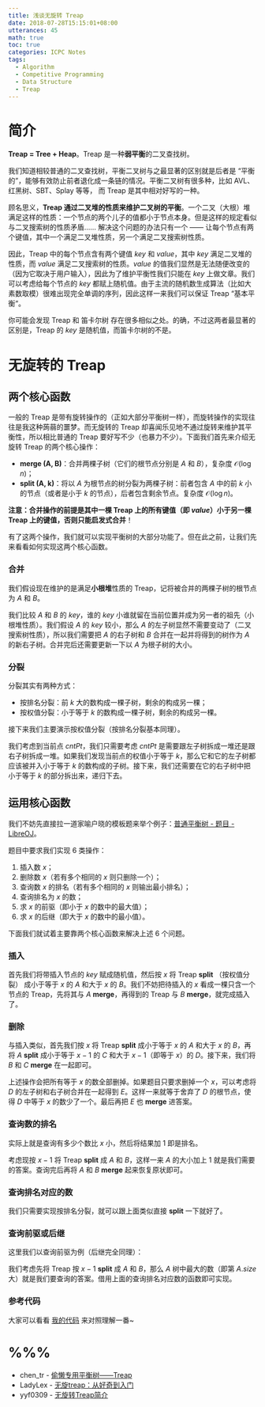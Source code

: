 ```yaml
---
title: 浅谈无旋转 Treap
date: 2018-07-28T15:15:01+08:00
utterances: 45
math: true
toc: true
categories: ICPC Notes
tags:
  - Algorithm 
  - Competitive Programming
  - Data Structure
  - Treap
---
```


# 简介

**Treap = Tree + Heap**。Treap 是一种**弱平衡**的二叉查找树。

我们知道相较普通的二叉查找树，平衡二叉树与之最显著的区别就是后者是 “平衡的”，能够有效防止前者退化成一条链的情况。平衡二叉树有很多种，比如 AVL、红黑树、SBT、Splay 等等， 而 Treap 是其中相对好写的一种。

顾名思义，**Treap 通过二叉堆的性质来维护二叉树的平衡**。一个二叉（大根）堆满足这样的性质：一个节点的两个儿子的值都小于节点本身。但是这样的规定看似与二叉搜索树的性质矛盾…… 解决这个问题的办法只有一个 —— 让每个节点有两个键值，其中一个满足二叉堆性质，另一个满足二叉搜索树性质。

因此，Treap 中的每个节点含有两个键值 $key$ 和 $value$，其中 $key$ 满足二叉堆的性质，而 $value$ 满足二叉搜索树的性质。$value$ 的值我们显然是无法随便改变的（因为它取决于用户输入），因此为了维护平衡性我们只能在 $key$ 上做文章。我们可以考虑给每个节点的 $key$ 都赋上随机值。由于主流的随机数生成算法（比如大素数取模）很难出现完全单调的序列，因此这样一来我们可以保证 Treap “基本平衡“。

你可能会发现 Treap 和 笛卡尔树 存在很多相似之处。的确，不过这两者最显著的区别是，Treap 的 $key$ 是随机值，而笛卡尔树的不是。

# 无旋转的 Treap

## 两个核心函数

一般的 Treap 是带有旋转操作的（正如大部分平衡树一样），而旋转操作的实现往往是我这种蒟蒻的噩梦。而无旋转的 Treap 却喜闻乐见地不通过旋转来维护其平衡性，所以相比普通的 Treap 要好写不少（也暴力不少）。下面我们首先来介绍无旋转 Treap 的两个核心操作：

- **merge (A, B)**：合并两棵子树（它们的根节点分别是 $A$ 和 $B$），复杂度 $\mathcal{O}(\log{n})$；
- **split (A, k)**：将以 $A$ 为根节点的树分裂为两棵子树：前者包含 $A$ 中的前 $k$ 小的节点（或者是小于 $k$ 的节点），后者包含剩余节点。复杂度 $\mathcal{O}(\log{n})$。

**注意：合并操作的前提是其中一棵 Treap 上的所有键值（即 $value$）小于另一棵 Treap 上的键值，否则只能启发式合并**！

有了这两个操作，我们就可以实现平衡树的大部分功能了。但在此之前，让我们先来看看如何实现这两个核心函数。

### 合并

我们假设现在维护的是满足**小根堆**性质的 Treap，记将被合并的两棵子树的根节点为 $A$ 和 $B$。

我们比较 $A$ 和 $B$ 的 $key$，谁的 $key$ 小谁就留在当前位置并成为另一者的祖先（小根堆性质）。我们假设 $A$ 的 $key$ 较小，那么 $A$ 的左子树显然不需要变动了（二叉搜索树性质），所以我们需要把 $A$ 的右子树和 $B$ 合并在一起并将得到的树作为 $A$ 的新右子树。合并完后还需要更新一下以 $A$ 为根子树的大小。


### 分裂

分裂其实有两种方式：

- 按排名分裂：前 $k$ 大的数构成一棵子树，剩余的构成另一棵；
- 按权值分裂：小于等于 $k$ 的数构成一棵子树，剩余的构成另一棵。

接下来我们主要演示按权值分裂（按排名分裂基本同理）。

我们考虑到当前点 $cntPt$，我们只需要考虑 $cntPt$ 是需要跟左子树拆成一堆还是跟右子树拆成一堆。如果我们发现当前点的权值小于等于 $k$，那么它和它的左子树都应该被并入小于等于 $k$ 的数构成的子树。接下来，我们还需要在它的右子树中把小于等于 $k$ 的部分拆出来，递归下去。


## 运用核心函数

我们不妨先直接拉一道家喻户晓的模板题来举个例子：[普通平衡树 - 题目 - LibreOJ](https://loj.ac/problem/104)。

题目中要求我们实现 $6$ 类操作：

1. 插入数 $x$；
2. 删除数 $x$（若有多个相同的 $x$ 则只删除一个）；
3. 查询数 $x$ 的排名（若有多个相同的 $x$ 则输出最小排名）；
4. 查询排名为 $x$ 的数；
5. 求 $x$ 的前驱（即小于 $x$ 的数中的最大值）；
6. 求 $x$ 的后继（即大于 $x$ 的数中的最小值）。

下面我们就试着主要靠两个核心函数来解决上述 $6$ 个问题。

### 插入

 首先我们将带插入节点的 $key$ 赋成随机值，然后按 $x$ 将 Treap **split** （按权值分裂） 成小于等于 $x$ 的 $A$ 和大于 $x$ 的 $B$。我们不妨把待插入的 $x$ 看成一棵只含一个节点的 Treap，先将其与 $A$ **merge**，再得到的 Treap 与 $B$ **merge**，就完成插入了。

### 删除

与插入类似，首先我们按 $x$ 将 Treap **split** 成小于等于 $x$ 的 $A$ 和大于 $x$ 的 $B$，再将 $A$ **split** 成小于等于 $x - 1$ 的 $C$ 和大于 $x - 1$（即等于 $x$）的 $D$。接下来，我们将 $B$ 和 $C$ **merge** 在一起即可。

上述操作会把所有等于 $x$ 的数全部删掉。如果题目只要求删掉一个 $x$，可以考虑将 $D$ 的左子树和右子树合并在一起得到 $E$。这样一来就等于舍弃了 $D$ 的根节点，使得 $D$ 中等于 $x$ 的数少了一个。最后再把 $E$ 也 **merge** 进答案。

### 查询数的排名

实际上就是查询有多少个数比 $x$ 小，然后将结果加 $1$ 即是排名。

考虑现按 $x - 1$ 将 Treap **split** 成 $A$ 和 $B$，这样一来 $A$ 的大小加上 $1$ 就是我们需要的答案。查询完后再将 $A$ 和 $B$ **merge** 起来恢复原状即可。

### 查询排名对应的数

我们只需要实现按排名分裂，就可以跟上面类似直接 **split** 一下就好了。

### 查询前驱或后继

这里我们以查询前驱为例（后继完全同理）：

我们考虑先将 Treap 按 $x - 1$ **split** 成 $A$ 和 $B$，那么 $A$ 树中最大的数（即第 $A.size$ 大）就是我们要查询的答案。借用上面的查询排名对应数的函数即可实现。

### 参考代码

大家可以看看 [我的代码](https://github.com/codgician/Competitive-Programming/blob/master/LOJ/104/treap_without_rotations.cpp) 来对照理解一番~

# %%%

- chen_tr - [偷懒专用平衡树——Treap](https://blog.csdn.net/chen_tr/article/details/50924073)
- LadyLex - [无旋treap：从好奇到入门](https://www.cnblogs.com/LadyLex/p/7182491.html)
- yyf0309 - [无旋转Treap简介](https://www.cnblogs.com/yyf0309/p/Unrotated_Treap.html)
